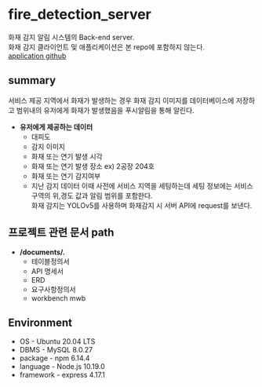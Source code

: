 # fire_detection_server

화재 감지 알림 시스템의 Back-end server.  
화재 감지 클라이언트 및 애플리케이션은 본 repo에 포함하지 않는다.  
[application github](https://github.com/yang2968/FIAS_front-end)

## summary
서비스 제공 지역에서 화재가 발생하는 경우 화재 감지 이미지를 데이터베이스에 저장하고 범위내의 유저에게 화재가 발생했음을 푸시알림을 통해 알린다.  
* **유저에게 제공하는 데이터**
    * 대피도
    * 감지 이미지
    * 화재 또는 연기 발생 시각
    * 화재 또는 연기 발생 장소 ex) 2공장 204호
    * 화재 또는 연기 감지여부
    * 지난 감지 데이터
이때 사전에 서비스 지역을 세팅하는데 세팅 정보에는 서비스 구역의 위,경도 값과 알림 범위를 포함한다.  
화재 감지는 YOLOv5를 사용하며 화재감지 시 서버 API에 request를 보낸다. 

## 프로젝트 관련 문서 path
* **/documents/.**
    * 테이블정의서
    * API 명세서
    * ERD
    * 요구사항정의서
    * workbench mwb

## Environment
* OS - Ubuntu 20.04 LTS
* DBMS - MySQL 8.0.27
* package - npm 6.14.4
* language - Node.js 10.19.0
* framework - express 4.17.1
